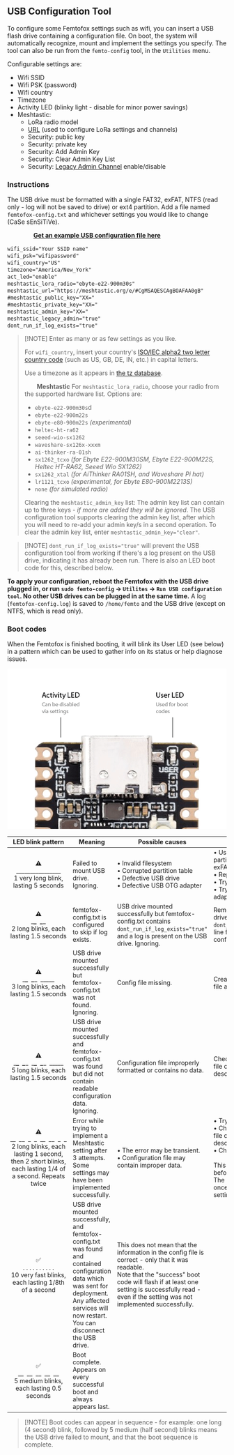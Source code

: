 ## USB Configuration Tool

To configure some Femtofox settings such as wifi, you can insert a USB flash drive containing a configuration file. On boot, the system will automatically recognize, mount and implement the settings you specify. The tool can also be run from the `femto-config` tool, in the `Utilities` menu.

Configurable settings are:

- Wifi SSID
- Wifi PSK (password)
- Wifi country
- Timezone
- Activity LED (blinky light - disable for minor power savings)
- Meshtastic:
  - LoRa radio model
  - [URL](https://meshtastic.org/docs/software/python/cli/#--seturl-seturl) (used to configure LoRa settings and channels)
  - Security: public key
  - Security: private key
  - Security: Add Admin Key
  - Security: Clear Admin Key List
  - Security: [Legacy Admin Channel](https://meshtastic.org/docs/configuration/radio/security/#admin-channel-enabled) enable/disable

### Instructions

The USB drive must be formatted with a single FAT32, exFAT, NTFS (read only - log will not be saved to drive) or ext4 partition. Add a file named `femtofox-config.txt` and whichever settings you would like to change (CaSe sEnSiTiVe).

    			<a href download="assets/femtofox-config.txt">[**Get an example USB configuration file here**](assets/femtofox-config.txt)</a>

```
wifi_ssid="Your SSID name"
wifi_psk="wifipassword"
wifi_country="US"
timezone="America/New_York"
act_led="enable"
meshtastic_lora_radio="ebyte-e22-900m30s"
meshtastic_url="https://meshtastic.org/e/#CgMSAQESCAgBOAFAA0gB"
#meshtastic_public_key="XX="
#meshtastic_private_key="XX="
meshtastic_admin_key="XX="
meshtastic_legacy_admin="true"
dont_run_if_log_exists="true"
```

> \[!NOTE\]
> Enter as many or as few settings as you like.
>
> For `wifi_country`, insert your country's [ISO/IEC alpha2 two letter country code](https://en.wikipedia.org/wiki/ISO_3166-1_alpha-2#Officially_assigned_code_elements) (such as US, GB, DE, IN, etc.) in capital letters.
>
> Use a timezone as it appears in [the tz database](https://en.wikipedia.org/wiki/List_of_tz_database_time_zones).
>
>   **Meshtastic**
> For `meshtastic_lora_radio`, choose your radio from the supported hardware list.
> Options are:
>
> - `ebyte-e22-900m30s`d
> - `ebyte-e22-900m22s`
> - `ebyte-e80-900m22s` _(experimental)_
> - `heltec-ht-ra62`
> - `seeed-wio-sx1262`
> - `waveshare-sx126x-xxxm`
> - `ai-thinker-ra-01sh`
> - `sx1262_tcxo` _(for Ebyte E22-900M30SM, Ebyte E22-900M22S, Heltec HT-RA62, Seeed Wio SX1262)_
> - `sx1262_xtal` _(for AiThinker RA01SH, and Waveshare Pi hat)_
> - `lr1121_tcxo` _(experimental, for Ebyte E80-900M2213S)_
> - `none` _(for simulated radio)_
>
> Clearing the `meshtastic_admin_key` list: The admin key list can contain up to three keys - _if more are added they will be ignored_. The USB configuration tool supports clearing the admin key list, after which you will need to re-add your admin key/s in a second operation. To clear the admin key list, enter `meshtastic_admin_key="clear"`.

> \[!NOTE\]
> `dont_run_if_log_exists="true"` will prevent the USB configuration tool from working if there's a log present on the USB drive, indicating it has already been run. There is also an LED boot code for this, described below.

**To apply your configuration, reboot the Femtofox with the USB drive plugged in, or run `sudo femto-config` -&gt; `Utilites` -&gt; `Run USB configuration tool`. No other USB drives can be plugged in at the same time.**
A log (`femtofox-config.log`) is saved to `/home/femto` and the USB drive (except on NTFS, which is read only).
<br>

### Boot codes

When the Femtofox is finished booting, it will blink its User LED (see below) in a pattern which can be used to gather info on its status or help diagnose issues.

![LEDs](assets/images/leds.png)

| LED blink pattern                                                                                                                                                           | Meaning                                                                                                                                                                                                     | Possible causes                                                                                                                                                                                                                                         | Solutions                                                                                                                                                                                              |
| --------------------------------------------------------------------------------------------------------------------------------------------------------------------------- | ----------------------------------------------------------------------------------------------------------------------------------------------------------------------------------------------------------- | ------------------------------------------------------------------------------------------------------------------------------------------------------------------------------------------------------------------------------------------------------- | ------------------------------------------------------------------------------------------------------------------------------------------------------------------------------------------------------ |
| <center>⚠️<br>\_______________\_<br>1 very long blink, lasting 5 seconds</center>                                                                                           | Failed to mount USB drive. Ignoring.                                                                                                                                                                        | • Invalid filesystem<br>• Corrupted partition table<br>• Defective USB drive<br>• Defective USB OTG adapter                                                                                                                                             | • Use a supported partition (FAT32, exFAT, NTFS, ext4)<br>• Repair partition table<br>• Try another USB drive<br>• Try another USB OTG adapter                                                         |
| <center>⚠️<br>\_**_\_  \__**\_<br>2 long blinks, each lasting 1.5 seconds</center>                                                                                          | femtofox-config.txt is configured to skip if log exists.                                                                                                                                                    | USB drive mounted successfully but femtofox-config.txt contains `dont_run_if_log_exists="true"` and a log is present on the USB drive. Ignoring.                                                                                                        | Remove log from USB drive or remove `dont_run_if_log_exists` line from femtofox-config.txt                                                                                                             |
| <center>⚠️<br>\_**_\_  \__**\_  \____\_<br>3 long blinks, each lasting 1.5 seconds</center>                                                                                 | USB drive mounted successfully but femtofox-config.txt was not found. Ignoring.                                                                                                                             | Config file missing.                                                                                                                                                                                                                                    | Create configuration file as described above.                                                                                                                                                          |
| <center>⚠️<br>\_**_\_  \__**\_  \_**_\_  \__**\_  \____\_<br>5 long blinks, each lasting 1.5 seconds</center>                                                               | USB drive mounted successfully and femtofox-config.txt was found but did not contain readable configuration data. Ignoring.                                                                                 | Configuration file improperly formatted or contains no data.                                                                                                                                                                                            | Check configuration file contents as described above.                                                                                                                                                  |
| <center>⚠️<br>\__\_  \__\_  \_  \_  \__\_  \__\_  \_  \_<br>2 long blinks, each lasting 1 second, then 2 short blinks, each lasting 1/4 of a second. Repeats twice</center> | Error while trying to implement a Meshtastic setting after 3 attempts. Some settings may have been implemented successfully.                                                                                | • The error may be transient.<br>• Configuration file may contain improper data.                                                                                                                                                                        | • Try again.<br>• Check configuration file contents as described above.<br>• Check the log.<br><br>This pattern may flash before other patterns. The pattern will repeat once for each failed setting. |
| <center>✅<br>. . . . . . . . . .<br>10 very fast blinks, each lasting 1/8th of a second</center>                                                                            | USB drive mounted successfully, and femtofox-config.txt was found and contained configuration data which was sent for deployment. Any affected services will now restart. You can disconnect the USB drive. | This does not mean that the information in the config file is correct - only that it was readable.<br>Note that the "success" boot code will flash if at least one setting is successfully read - even if the setting was not implemented successfully. |                                                                                                                                                                                                        |
| <center>✅<br>\_\_  \_\_  \_\_  \_\_  \_\_<br>5 medium blinks, each lasting 0.5 seconds</center>                                                                             | Boot complete. Appears on every successful boot and always appears last.                                                                                                                                    |                                                                                                                                                                                                                                                         |                                                                                                                                                                                                        |

> \[!NOTE\]
> Boot codes can appear in sequence - for example: one long (4 second) blink, followed by 5 medium (half second) blinks means the USB drive failed to mount, and that the boot sequence is complete.
